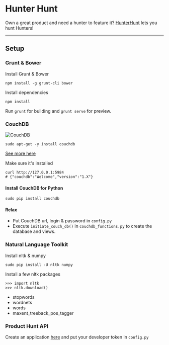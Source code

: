# Hunter Hunt
Own a great product and need a hunter to feature it?
[HunterHunt](http://www.hunterhunt.co) lets you hunt Hunters!

----------

## Setup
### Grunt & Bower
Install Grunt & Bower
```
npm install -g grunt-cli bower
```
Install dependencies
```
npm install
```
Run `grunt` for building and `grunt serve` for preview.

### CouchDB
![CouchDB](http://kan.so/static/img/couchdb-logo.png)
```
sudo apt-get -y install couchdb
```
[See more here](https://wiki.apache.org/couchdb/Installation)

Make sure it's installed
```
curl http://127.0.0.1:5984
# {"couchdb":"Welcome","version":"1.X"}
```

#### Install CouchDB for Python
```
sudo pip install couchdb
```

#### Relax
* Put CouchDB url, login & password in `config.py`
* Execute `initiate_couch_db()` in `couchdb_functions.py` to create the database and views.

### Natural Language Toolkit
Install nltk & numpy
```
sudo pip install -U nltk numpy
```
Install a few nltk packages
```
>>> import nltk
>>> nltk.download()
```
* stopwords
* wordnets
* words
* maxent_treeback_pos_tagger

### Product Hunt API
Create an application [here](http://www.producthunt.com/v1/oauth/applications) and put your developer token in `config.py`
